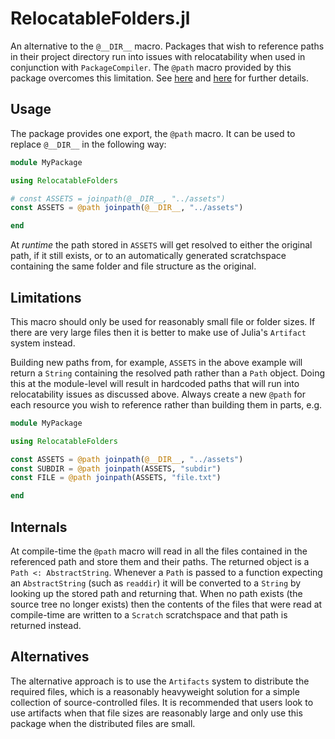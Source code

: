 # RelocatableFolders.jl

An alternative to the `@__DIR__` macro. Packages that wish to reference paths
in their project directory run into issues with relocatability when used in
conjunction with `PackageCompiler`. The `@path` macro provided by this package
overcomes this limitation. See [here][pkgcompiler] and [here][julia-issue] for
further details.

[pkgcompiler]: https://julialang.github.io/PackageCompiler.jl/stable/apps.html#relocatability
[julia-issue]: https://github.com/JuliaLang/julia/issues/38696

## Usage

The package provides one export, the `@path` macro. It can be used to replace
`@__DIR__` in the following way:

```julia
module MyPackage

using RelocatableFolders

# const ASSETS = joinpath(@__DIR__, "../assets")
const ASSETS = @path joinpath(@__DIR__, "../assets")

end
```

At *runtime* the path stored in `ASSETS` will get resolved to either the
original path, if it still exists, or to an automatically generated
scratchspace containing the same folder and file structure as the original.

## Limitations

This macro should only be used for reasonably small file or folder sizes. If
there are very large files then it is better to make use of Julia's `Artifact`
system instead.

Building new paths from, for example, `ASSETS` in the above example will return
a `String` containing the resolved path rather than a `Path` object. Doing this
at the module-level will result in hardcoded paths that will run into
relocatability issues as discussed above. Always create a new `@path` for
each resource you wish to reference rather than building them in parts, e.g.

```julia
module MyPackage

using RelocatableFolders

const ASSETS = @path joinpath(@__DIR__, "../assets")
const SUBDIR = @path joinpath(ASSETS, "subdir")
const FILE = @path joinpath(ASSETS, "file.txt")

end
```

## Internals

At compile-time the `@path` macro will read in all the files contained in the
referenced path and store them and their paths. The returned object is a
`Path <: AbstractString`. Whenever a `Path` is passed to a function
expecting an `AbstractString` (such as `readdir`) it will be converted to a
`String` by looking up the stored path and returning that. When no path exists
(the source tree no longer exists) then the contents of the files that were
read at compile-time are written to a `Scratch` scratchspace and that path is
returned instead.

## Alternatives

The alternative approach is to use the `Artifacts` system to distribute the
required files, which is a reasonably heavyweight solution for a simple
collection of source-controlled files. It is recommended that users look to use
artifacts when that file sizes are reasonably large and only use this package
when the distributed files are small.
